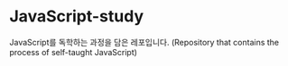 # JavaScript-study
JavaScript를 독학하는 과정을 담은 레포입니다. (Repository that contains the process of self-taught JavaScript)

